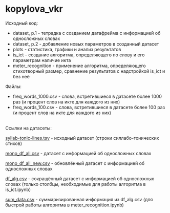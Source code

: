 # kopylova_vkr

Исходный код:
- dataset, p.1 - тетрадка с созданием датафрейма с информацией об односложных словах
- dataset, p.2 - добавление новых параметров в созданный датасет
- plots - статистика, графики и анализ результатов
- is_ict - создание алгоритма, определяющего по слову и его параметрам наличие икта
- meter_recognition - применение алгоритма, определяющего стихотворный размер, сравнение результатов с надстройкой is_ict и без неё

Файлы:
- freq_words_1000.csv - слова, встретившиеся в датасете более 1000 раз (и процент слов на икте для каждого из них)
- freq_words_100.csv - слова, встретившиеся в датасете более 100 раз (и процент слов на икте для каждого из них)

</br>
Ссылки на датасеты:

[syllab-tonic-lines.tsv](https://drive.google.com/file/d/1bHp4FzlULsHwnFSkF3-2z55VaSGipYOJ/view?usp=share_link) - исходный датасет (строки силлабо-тонических стихов)

[mono_df_all.csv](https://drive.google.com/file/d/1vG98R7HKnToYZuJlUn5vJnYxQT_yVJKg/view?usp=share_link) - датасет с информацией об односложных словах

[mono_df_all_new.csv](https://drive.google.com/file/d/1W6ebk54mblh3fpgOR7i9B2WYyKHyloIn/view?usp=sharing) - обновлённый датасет с информацией об односложных словах

[df_alg.csv](https://drive.google.com/file/d/1VIPaeUKkBavvLjBCbYjbREjowQEgDkgW/view?usp=sharing) - сокращённый датасет с информацией об односложных словах (только столбцы, необходимые для работы алгоритма в is_ict.ipynb)

[sum_data.csv](https://drive.google.com/file/d/1PYhuaz5PbCgDJYLfw2QTmBJrxNI33oie/view?usp=sharing) - суммаризированная информация из df_alg.csv (для быстрой работы алгоритма в meter_recognition.ipynb)

